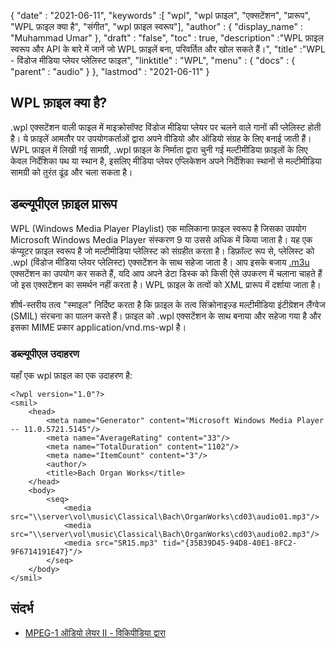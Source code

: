 {
  "date" : "2021-06-11",
  "keywords" :[ "wpl", "wpl फ़ाइल", "एक्सटेंशन", "प्रारूप", "WPL फ़ाइल क्या है", "संगीत", "wpl फ़ाइल स्वरूप"],
  "author" : {
    "display_name" : "Muhammad Umar"
},
  "draft" : "false",
  "toc" : true,
  "description" :"WPL फ़ाइल स्वरूप और API के बारे में जानें जो WPL फ़ाइलें बना, परिवर्तित और खोल सकते हैं।",
  "title" :"WPL - विंडोज मीडिया प्लेयर प्लेलिस्ट फाइल",
  "linktitle" : "WPL",
  "menu" : {
    "docs" : {
      "parent" : "audio"
}
},
  "lastmod" : "2021-06-11"
}

## WPL फ़ाइल क्या है?

.wpl एक्सटेंशन वाली फाइल में माइक्रोसॉफ्ट विंडोज मीडिया प्लेयर पर चलने वाले गानों की प्लेलिस्ट होती है। ये फ़ाइलें आमतौर पर उपयोगकर्ताओं द्वारा अपने वीडियो और ऑडियो संग्रह के लिए बनाई जाती हैं। WPL फ़ाइल में लिखी गई सामग्री, .wpl फ़ाइल के निर्माता द्वारा चुनी गई मल्टीमीडिया फ़ाइलों के लिए केवल निर्देशिका पथ या स्थान है, इसलिए मीडिया प्लेयर एप्लिकेशन अपने निर्देशिका स्थानों से मल्टीमीडिया सामग्री को तुरंत ढूंढ और चला सकता है।

## डब्ल्यूपीएल फ़ाइल प्रारूप

WPL (Windows Media Player Playlist) एक मालिकाना फ़ाइल स्वरूप है जिसका उपयोग Microsoft Windows Media Player संस्करण 9 या उससे अधिक में किया जाता है। यह एक कंप्यूटर फ़ाइल स्वरूप है जो मल्टीमीडिया प्लेलिस्ट को संग्रहीत करता है। डिफ़ॉल्ट रूप से, प्लेलिस्ट को .wpl (विंडोज मीडिया प्लेयर प्लेलिस्ट) एक्सटेंशन के साथ सहेजा जाता है। आप इसके बजाय [.m3u](/hi/audio/m3u/) एक्सटेंशन का उपयोग कर सकते हैं, यदि आप अपने डेटा डिस्क को किसी ऐसे उपकरण में चलाना चाहते हैं जो इस एक्सटेंशन का समर्थन नहीं करता है। WPL फ़ाइल के तत्वों को XML प्रारूप में दर्शाया जाता है।

शीर्ष-स्तरीय तत्व "स्माइल" निर्दिष्ट करता है कि फ़ाइल के तत्व सिंक्रोनाइज़्ड मल्टीमीडिया इंटीग्रेशन लैंग्वेज (SMIL) संरचना का पालन करते हैं। फ़ाइल को .wpl एक्सटेंशन के साथ बनाया और सहेजा गया है और इसका MIME प्रकार application/vnd.ms-wpl है।

### डब्ल्यूपीएल उदाहरण

यहाँ एक wpl फ़ाइल का एक उदाहरण है:
```
<?wpl version="1.0"?>
<smil>
    <head>
        <meta name="Generator" content="Microsoft Windows Media Player -- 11.0.5721.5145"/>
        <meta name="AverageRating" content="33"/>
        <meta name="TotalDuration" content="1102"/>
        <meta name="ItemCount" content="3"/>
        <author/>
        <title>Bach Organ Works</title>
    </head>
    <body>
        <seq>
            <media src="\\server\vol\music\Classical\Bach\OrganWorks\cd03\audio01.mp3"/>
            <media src="\\server\vol\music\Classical\Bach\OrganWorks\cd03\audio02.mp3"/>
            <media src="SR15.mp3" tid="{35B39D45-94D8-40E1-8FC2-9F6714191E47}"/>
        </seq>
    </body>
</smil>
```




## संदर्भ ##

* [MPEG-1 ऑडियो लेयर II - विकिपीडिया द्वारा](https://en.wikipedia.org/wiki/MPEG-1_Audio_Layer_II)

